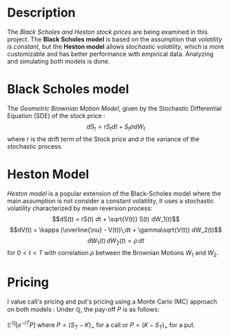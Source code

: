 # Description
The *Black Scholes and Heston stock prices* are being examined in this project. 
The **Black Scholes model** is based on the assumption that *volatility is constant*, 
but the **Heston model** allows *stochastic volatility*, 
which is more customizable and has better performance with empirical data. 
Analyzing and simulating both models is done.

# Black Scholes model

The *Geometric Brownian Motion Model*, given by the Stochastic Differential Equation (SDE) of the stock price :
$$dS_t = r S_t dt +S_t \sigma dW_t$$ 
where $r$ is the drift term of the Stock price and $\sigma$ the variance of the stochastic process.

# Heston Model
*Heston model* is a popular extension of the Black-Scholes model where the main assumption is not consider a constant volatility, it uses a stochastic volatility characterized by mean reversion process: 
$$dS(t) = rS(t) dt + \sqrt{V(t)} S(t) dW_1(t)$$ 
$$dV(t) = \kappa (\overline{\nu} - V(t))\,dt + \gamma\sqrt{V(t)} dW_2(t)$$
$$dW_1(t)\, dW_2(t) = \rho\, dt$$ for $0<t<T$
with correlation $\rho$ between the Brownian Motions $W_1$ and $W_2$.

# Pricing
I value call's pricing and put's pricing using a Monte Carlo (MC) approach on both models :
Under $\mathbb{Q}$, the pay-off $P$ is as follows:

$\mathbb{E}^{\mathbb{Q}} [e^{-rT} P]$ where $P = ( S_T - K )_{+}$ for a call or $P = ( K - S_T )_{+}$ for a put.



